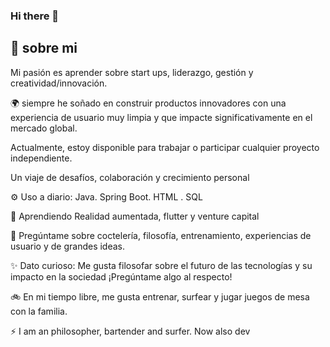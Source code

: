 ### Hi there 👋
## 🚀 sobre mi

Mi pasión es aprender sobre start ups, liderazgo, gestión y creatividad/innovación.

🌍 siempre he soñado en construir productos innovadores con una experiencia de usuario muy limpia y que impacte significativamente en el mercado global.

Actualmente, estoy disponible para trabajar o participar cualquier proyecto independiente.

Un viaje de desafíos, colaboración y crecimiento personal

⚙️ Uso a diario: Java. Spring Boot. HTML . SQL

🌱 Aprendiendo Realidad aumentada, flutter y venture capital

👯 Pregúntame sobre coctelería, filosofía, entrenamiento, experiencias de usuario y de grandes ideas.

✨ Dato curioso: Me gusta filosofar sobre el futuro de las tecnologías y su impacto en la sociedad ¡Pregúntame algo al respecto!

🚲 En mi tiempo libre, me gusta entrenar, surfear y jugar juegos de mesa con la familia.


⚡ I am an philosopher, bartender and surfer. Now also dev

